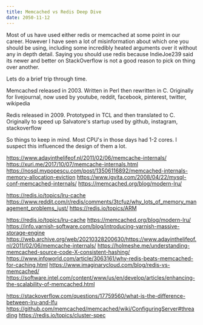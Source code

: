 ```yaml
---
title: Memcached vs Redis Deep Dive
date: 2050-11-12
---
```


Most of us have used either redis or memcached at some point in our career. However I have seen a lot of misinformation about which one you should be using, including some incredibly heated arguments over it without any in depth detail. Saying you should use redis because IndieJoe239 said its newer and better on StackOverflow is not a good reason to pick on thing over another.

Lets do a brief trip through time.

Memcached released in 2003.
Written in Perl then rewritten in C.
Originally for livejournal, now used by youtube, reddit, facebook, pinterest, twitter, wikipedia

Redis released in 2009.
Prototyped in TCL and then translated to C.
Originally to speed up Salvatore's startup used by github, instagram, stackoverflow 

So things to keep in mind. Most CPU's in those days had 1-2 cores. I suspect this influenced the design of them a lot.



https://www.adayinthelifeof.nl/2011/02/06/memcache-internals/
https://xuri.me/2017/10/07/memcache-internals.html
https://nosql.mypopescu.com/post/13506116892/memcached-internals-memory-allocation-eviction
https://www.igvita.com/2008/04/22/mysql-conf-memcached-internals/
https://memcached.org/blog/modern-lru/

https://redis.io/topics/lru-cache
https://www.reddit.com/r/redis/comments/3tcfuz/why_lots_of_memory_management_problems_just/
https://redis.io/topics/ARM




https://redis.io/topics/lru-cache
https://memcached.org/blog/modern-lru/
    https://info.varnish-software.com/blog/introducing-varnish-massive-storage-engine
https://web.archive.org/web/20210328200630/https://www.adayinthelifeof.nl/2011/02/06/memcache-internals/
https://holmeshe.me/understanding-memcached-source-code-X-consistent-hashing/
https://www.infoworld.com/article/3063161/why-redis-beats-memcached-for-caching.html
https://www.imaginarycloud.com/blog/redis-vs-memcached/
https://software.intel.com/content/www/us/en/develop/articles/enhancing-the-scalability-of-memcached.html

https://stackoverflow.com/questions/17759560/what-is-the-difference-between-lru-and-lfu
https://github.com/memcached/memcached/wiki/ConfiguringServer#threading
https://redis.io/topics/cluster-spec